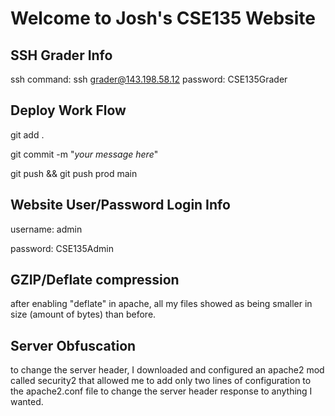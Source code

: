 # Welcome to Josh's CSE135 Website

## SSH Grader Info

ssh command: ssh grader@143.198.58.12
password: CSE135Grader

## Deploy Work Flow

git add .

git commit -m "_your message here_"

git push && git push prod main

## Website User/Password Login Info

username: admin

password: CSE135Admin

## GZIP/Deflate compression

after enabling "deflate" in apache, all my files showed as being smaller in size (amount of bytes) than before. 

## Server Obfuscation

to change the server header, I downloaded and configured an apache2 mod called security2 that allowed me to add only two lines of configuration to the apache2.conf file to change the server header response to anything I wanted.
